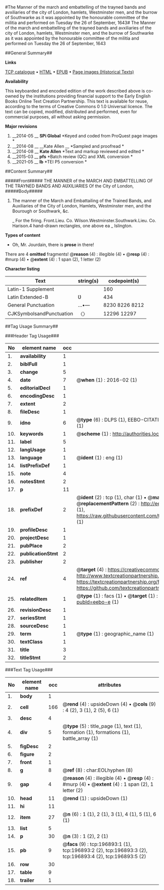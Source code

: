 #The Manner of the march and embattelling of the trayned bands and avxiliaries of the city of London, hamlets, Westminster men, and the burrow of Southwarke as it was appointed by the honourable committee of the militia and performed on Tuesday the 26 of September, 1643#
The Manner of the march and embattelling of the trayned bands and avxiliaries of the city of London, hamlets, Westminster men, and the burrow of Southwarke as it was appointed by the honourable committee of the militia and performed on Tuesday the 26 of September, 1643

##General Summary##

**Links**

[TCP catalogue](http://www.ota.ox.ac.uk/tcp/)  • 
[HTML](http://tei.it.ox.ac.uk/tcp/Texts-HTML/free/B26/B26500.html)  • 
[EPUB](http://tei.it.ox.ac.uk/tcp/Texts-EPUB/free/B26/B26500.epub) • 
[Page images (Historical Texts)](https://historicaltexts.jisc.ac.uk/eebo-12099260e)

**Availability**

This keyboarded and encoded edition of the work described above is co-owned by the
    institutions providing financial support to the Early English Books Online Text Creation
    Partnership. This text is available for reuse, according to the terms of  Creative Commons 0 1.0 Universal
    licence. The text can be copied, modified, distributed and performed, even for commercial
    purposes, all without asking permission.

**Major revisions**

1. __2014-05 __ __SPi Global__ *Keyed and coded from ProQuest page images *
1. __2014-08 __ __Kate Allen __ *Sampled and proofread *
1. __2014-08 __ __Kate Allen__ *Text and markup reviewed and edited *
1. __2015-03 __ __pfs__ *Batch review (QC) and XML conversion *
1. __2021-05 __ __lb__ *TEI P5 conversion *

##Content Summary##

#####Front#####
THE MANNER of the MARCH AND EMBATTELLING OF THE TRAYNED BANDS AND AƲXILIARIES Of the City of London,
#####Body#####

1. The manner of the March and Embattailing of the Trained Bands, and Auxiliaries of the City of London, Hamlets, Westminster men, and the Bourough or Southwark, &c.

    _ For the firing.
Front.Lieu. Co. Wilson.Westminster.Southwark.Lieu. Co. Harison.4 hand-drawn rectangles, one above ea
    _ Islington.

**Types of content**

  * Oh, Mr. Jourdain, there is **prose** in there!

There are 4 **omitted** fragments! 
 @__reason__ (4) : illegible (4)  •  @__resp__ (4) : #murp (4)  •  @__extent__ (4) : 1 span (2), 1 letter (2)

**Character listing**


|Text|string(s)|codepoint(s)|
|---|---|---|
|Latin-1 Supplement| |160|
|Latin Extended-B|Ʋ|434|
|General Punctuation|…•—|8230 8226 8212|
|CJKSymbolsandPunctuation|〈〉|12296 12297|

##Tag Usage Summary##

###Header Tag Usage###

|No|element name|occ|attributes|
|---|---|---|---|
|1.|__availability__|1||
|2.|__biblFull__|1||
|3.|__change__|5||
|4.|__date__|7| @__when__ (1) : 2016-02 (1)|
|5.|__editorialDecl__|1||
|6.|__encodingDesc__|1||
|7.|__extent__|2||
|8.|__fileDesc__|1||
|9.|__idno__|6| @__type__ (6) : DLPS (1), EEBO-CITATION (1), VID (1), EEBO-PROQUEST (1), STC (1), OCLC (1)|
|10.|__keywords__|1| @__scheme__ (1) : http://authorities.loc.gov/ (1)|
|11.|__label__|5||
|12.|__langUsage__|1||
|13.|__language__|1| @__ident__ (1) : eng (1)|
|14.|__listPrefixDef__|1||
|15.|__note__|4||
|16.|__notesStmt__|2||
|17.|__p__|11||
|18.|__prefixDef__|2| @__ident__ (2) : tcp (1), char (1)  •  @__matchPattern__ (2) : ([0-9\-]+):([0-9IVX]+) (1), (.+) (1)  •  @__replacementPattern__ (2) : http://eebo.chadwyck.com/downloadtiff?vid=$1&page=$2 (1), https://raw.githubusercontent.com/textcreationpartnership/Texts/master/tcpchars.xml#$1 (1)|
|19.|__profileDesc__|1||
|20.|__projectDesc__|1||
|21.|__pubPlace__|2||
|22.|__publicationStmt__|2||
|23.|__publisher__|2||
|24.|__ref__|4| @__target__ (4) : https://creativecommons.org/publicdomain/zero/1.0/ (1), http://www.textcreationpartnership.org/docs/. (1), https://textcreationpartnership.org/faq/#faq05 (1), https://github.com/textcreationpartnership (1)|
|25.|__relatedItem__|1| @__type__ (1) : facs (1)  •  @__target__ (1) : https://data.historicaltexts.jisc.ac.uk/view?pubId=eebo-e (1)|
|26.|__revisionDesc__|1||
|27.|__seriesStmt__|1||
|28.|__sourceDesc__|1||
|29.|__term__|1| @__type__ (1) : geographic_name (1)|
|30.|__textClass__|1||
|31.|__title__|3||
|32.|__titleStmt__|2||


###Text Tag Usage###

|No|element name|occ|attributes|
|---|---|---|---|
|1.|__body__|1||
|2.|__cell__|166| @__rend__ (4) : upsideDown (4)  •  @__cols__ (9) : 4 (2), 3 (1), 2 (5), 6 (1)|
|3.|__desc__|4||
|4.|__div__|5| @__type__ (5) : title_page (1), text (1), formation (1), formations (1), battle_array (1)|
|5.|__figDesc__|2||
|6.|__figure__|2||
|7.|__front__|1||
|8.|__g__|8| @__ref__ (8) : char:EOLhyphen (8)|
|9.|__gap__|4| @__reason__ (4) : illegible (4)  •  @__resp__ (4) : #murp (4)  •  @__extent__ (4) : 1 span (2), 1 letter (2)|
|10.|__head__|11| @__rend__ (1) : upsideDown (1)|
|11.|__hi__|11||
|12.|__item__|27| @__n__ (6) : 1 (1), 2 (1), 3 (1), 4 (1), 5 (1), 6 (1)|
|13.|__list__|5||
|14.|__p__|30| @__n__ (3) : 1 (2), 2 (1)|
|15.|__pb__|9| @__facs__ (9) : tcp:196893:1 (1), tcp:196893:2 (2), tcp:196893:3 (2), tcp:196893:4 (2), tcp:196893:5 (2)|
|16.|__row__|30||
|17.|__table__|9||
|18.|__trailer__|1||
